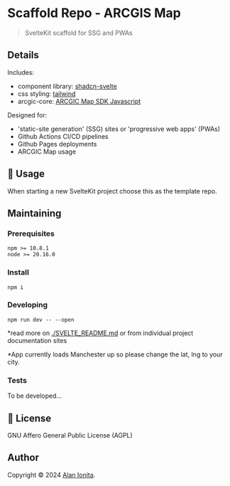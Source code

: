 # Scaffold Repo - ARCGIS Map

> SvelteKit scaffold for SSG and PWAs 

## Details

Includes:
- component library: [shadcn-svelte](https://www.shadcn-svelte.com/)  
- css styling: [tailwind](https://tailwindcss.com/)
- arcgic-core: [ARCGIC Map SDK Javascript](https://developers.arcgis.com/javascript/latest/)

Designed for:
- 'static-site generation' (SSG) sites or 'progressive web apps' (PWAs) 
- Github Actions CI/CD pipelines
- Github Pages deployments
- ARCGIC Map usage

## 🚀 Usage

When starting a new SvelteKit project choose this as the template repo.

## Maintaining

### Prerequisites 

```
npm >= 10.8.1
node >= 20.16.0
```

### Install

```shell
npm i
```

### Developing

```shell
npm run dev -- --open
```

*read more on [./SVELTE_README.md](./SVELTE_README.md) or from individual project documentation sites

*App currently loads Manchester up so please change the lat, lng to your city.


### Tests

To be developed...

## 📝 License

GNU Affero General Public License (AGPL)

## Author

Copyright © 2024 [Alan Ionita](https://github.com/alanionita).<br />

